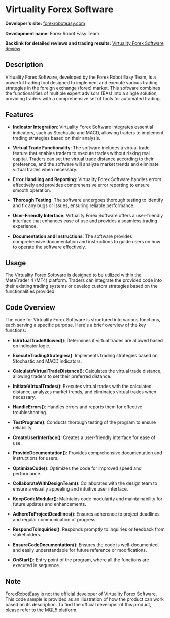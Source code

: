 # Virtuality Forex Software

**Developer's site:** [forexroboteasy.com](https://forexroboteasy.com)

**Development name:** Forex Robot Easy Team

**Backlink for detailed reviews and trading results:** [Virtuality Forex Software Review](https://forexroboteasy.com/forex-robot-review/virtuality-forex-software-review-1000-eas-in-one-solution/)

## Description

Virtuality Forex Software, developed by the Forex Robot Easy Team, is a powerful trading tool designed to implement and execute various trading strategies in the foreign exchange (forex) market. This software combines the functionalities of multiple expert advisors (EAs) into a single solution, providing traders with a comprehensive set of tools for automated trading.

## Features

- **Indicator Integration**: Virtuality Forex Software integrates essential indicators, such as Stochastic and MACD, allowing traders to implement trading strategies based on their analysis.

- **Virtual Trade Functionality**: The software includes a virtual trade feature that enables traders to execute trades without risking real capital. Traders can set the virtual trade distance according to their preference, and the software will analyze market trends and eliminate virtual trades when necessary.

- **Error Handling and Reporting**: Virtuality Forex Software handles errors effectively and provides comprehensive error reporting to ensure smooth operation.

- **Thorough Testing**: The software undergoes thorough testing to identify and fix any bugs or issues, ensuring reliable performance.

- **User-Friendly Interface**: Virtuality Forex Software offers a user-friendly interface that enhances ease of use and provides a seamless trading experience.

- **Documentation and Instructions**: The software provides comprehensive documentation and instructions to guide users on how to operate the software effectively.

## Usage

The Virtuality Forex Software is designed to be utilized within the MetaTrader 4 (MT4) platform. Traders can integrate the provided code into their existing trading systems or develop custom strategies based on the functionalities provided.

## Code Overview

The code for Virtuality Forex Software is structured into various functions, each serving a specific purpose. Here's a brief overview of the key functions:

- **IsVirtualTradeAllowed()**: Determines if virtual trades are allowed based on indicator logic.

- **ExecuteTradingStrategies()**: Implements trading strategies based on Stochastic and MACD indicators.

- **CalculateVirtualTradeDistance()**: Calculates the virtual trade distance, allowing traders to set their preferred distance.

- **InitiateVirtualTrades()**: Executes virtual trades with the calculated distance, analyzes market trends, and eliminates virtual trades when necessary.

- **HandleErrors()**: Handles errors and reports them for effective troubleshooting.

- **TestProgram()**: Conducts thorough testing of the program to ensure reliability.

- **CreateUserInterface()**: Creates a user-friendly interface for ease of use.

- **ProvideDocumentation()**: Provides comprehensive documentation and instructions for users.

- **OptimizeCode()**: Optimizes the code for improved speed and performance.

- **CollaborateWithDesignTeam()**: Collaborates with the design team to ensure a visually appealing and intuitive user interface.

- **KeepCodeModular()**: Maintains code modularity and maintainability for future updates and enhancements.

- **AdhereToProjectDeadlines()**: Ensures adherence to project deadlines and regular communication of progress.

- **RespondToInquiries()**: Responds promptly to inquiries or feedback from stakeholders.

- **EnsureCodeDocumentation()**: Ensures the code is well-documented and easily understandable for future reference or modifications.

- **OnStart()**: Entry point of the program, where all the functions are executed in sequence.

## Note

ForexRobotEasy is not the official developer of Virtuality Forex Software. This code sample is provided as an illustration of how the product can work based on its description. To find the official developer of this product, please refer to the MQL5 platform.
